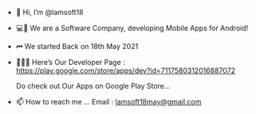 - 👋 Hi, I’m @lamsoft18
- 💻📲 We are a Software Company, developing Mobile Apps for Android!
- ⏮ We started Back on 18th May 2021
- 👩🏻‍💻 Here’s Our Developer Page : https://play.google.com/store/apps/dev?id=7117580312016887072 
     
     Do check out Our Apps on Google Play Store...
- 📫 How to reach me ...
     Email : lamsoft18may@gmail.com

<!---
lamsoft18/lamsoft18 is a ✨ special ✨ repository because its `README.md` (this file) appears on your GitHub profile.
You can click the Preview link to take a look at your changes.
--->
